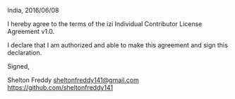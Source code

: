 India, 2016/06/08

I hereby agree to the terms of the izi Individual Contributor License
Agreement v1.0.

I declare that I am authorized and able to make this agreement and sign this
declaration.

Signed,

Shelton Freddy sheltonfreddy141@gmail.com https://github.com/sheltonfreddy141
